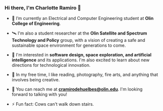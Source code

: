 ### Hi there, I'm Charlotte Ramiro 👋

- 🔭 I’m currently an Electrical and Computer Engineering student at **Olin College of Engineering**.
- 🛰 I'm also a student researcher at the **Olin Satellite and Spectrum Technology and Policy** group, with a vision of creating a safe and sustainable space environment for generations to come.
- 🚀 I'm interested in **software design, space exploration, and artificial intelligence** and its applications. I'm also excited to learn about new directions for technological innovation.  
- 🌱 In my free time, I like reading, photography, fire arts, and anything that involves being creative.
- 💬 You can reach me at **cramirodehuelbes@olin.edu**. I'm looking forward to talking with you!

- ⚡ Fun fact: Cows can't walk down stairs.

